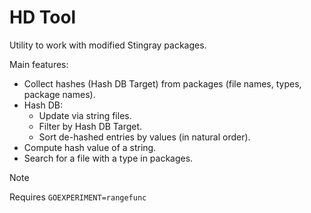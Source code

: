 # HD Tool

Utility to work with modified Stingray packages.

Main features:

* Collect hashes (Hash DB Target) from packages (file names, types, package
  names).
* Hash DB:
  * Update via string files.
  * Filter by Hash DB Target.
  * Sort de-hashed entries by values (in natural order).
* Compute hash value of a string.
* Search for a file with a type in packages.

> [!Note]
> Requires `GOEXPERIMENT=rangefunc`
